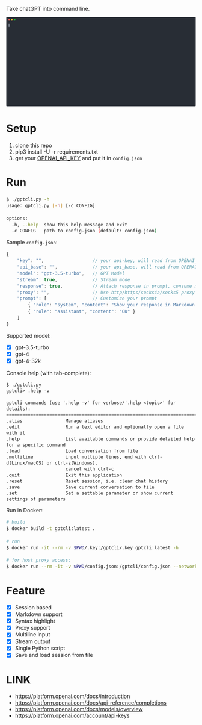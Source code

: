 Take chatGPT into command line.

[![stream](./stream.svg)][vid]

# Setup

1. clone this repo
2. pip3 install -U -r requirements.txt
3. get your [OPENAI_API_KEY][key] and put it in `config.json`

# Run

```sh
$ ./gptcli.py -h
usage: gptcli.py [-h] [-c CONFIG]

options:
  -h, --help  show this help message and exit
  -c CONFIG   path to config.json (default: config.json)
```

Sample `config.json`:
```js
{
    "key": "",                  // your api-key, will read from OPENAI_API_KEY envronment variable if empty
    "api_base": "",             // your api_base, will read from OPENAI_API_BASE envronment variable if empty
    "model": "gpt-3.5-turbo",   // GPT Model
    "stream": true,             // Stream mode
    "response": true,           // Attach response in prompt, consume more tokens to get better results
    "proxy": "",                // Use http/https/socks4a/socks5 proxy for requests to api.openai.com
    "prompt": [                 // Customize your prompt
        { "role": "system", "content": "Show your response in Markdown format with syntax highlight if it contains code, or just plaintext" },
        { "role": "assistant", "content": "OK" }
    ]
}
```

Supported model:

- [x] gpt-3.5-turbo
- [x] gpt-4
- [x] gpt-4-32k

Console help (with tab-complete):
```
$ ./gptcli.py
gptcli> .help -v

gptcli commands (use '.help -v' for verbose/'.help <topic>' for details):
======================================================================================================
.alias                Manage aliases
.edit                 Run a text editor and optionally open a file with it
.help                 List available commands or provide detailed help for a specific command
.load                 Load conversation from file
.multiline            input multiple lines, end with ctrl-d(Linux/macOS) or ctrl-z(Windows).
                      cancel with ctrl-c
.quit                 Exit this application
.reset                Reset session, i.e. clear chat history
.save                 Save current conversation to file
.set                  Set a settable parameter or show current settings of parameters
```

Run in Docker:

```sh
# build
$ docker build -t gptcli:latest .

# run
$ docker run -it --rm -v $PWD/.key:/gptcli/.key gptcli:latest -h

# for host proxy access:
$ docker run --rm -it -v $PWD/config.json:/gptcli/config.json --network host gptcli:latest -c /gptcli/config.json
```

# Feature

- [x] Session based
- [x] Markdown support
- [x] Syntax highlight
- [x] Proxy support
- [x] Multiline input
- [x] Stream output
- [x] Single Python script
- [x] Save and load session from file

# LINK

- https://platform.openai.com/docs/introduction
- https://platform.openai.com/docs/api-reference/completions
- https://platform.openai.com/docs/models/overview
- https://platform.openai.com/account/api-keys

[vid]: https://asciinema.org/a/564585
[key]: https://platform.openai.com/account/api-keys
